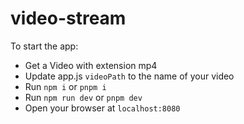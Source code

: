 # video-stream

To start the app:
- Get a Video with extension mp4
- Update app.js `videoPath` to the name of your video
- Run `npm i` or `pnpm i`
- Run `npm run dev` or `pnpm dev`
- Open your browser at `localhost:8080`
